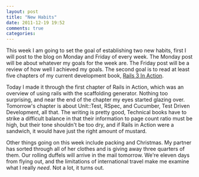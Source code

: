 ```yaml
---
layout: post
title: "New Habits"
date: 2011-12-19 19:52
comments: true
categories: 
---
```

This week I am going to set the goal of establishing two new habits, first I will post to the blog on Monday and Friday of every week. The Monday post will be about whatever my goals for the week are. The Friday post will be a review of how well I achieved my goals. The second goal is to read at least five chapters of my current development book, [Rails 3 In Action](http://www.manning.com/katz/).

Today I made it through the first chapter of Rails in Action, which was an overview of using rails with the scaffolding generator. Nothing too surprising, and near the end of the chapter my eyes started glazing over. Tomorrow's chapter is about Unit::Test, RSpec, and Cucumber, Test Driven Development, all that. The writing is pretty good, Technical books have to strike a difficult balance in that their information to page count ratio must be high, but their tone shouldn't be too dry, and if Rails in Action were a sandwich, it would have just the right amount of mustard.

Other things going on this week include packing and Christmas. My partner has sorted through all of her clothes and is giving away three quarters of them. Our rolling duffels will arrive in the mail tomorrow. We're eleven days from flying out, and the limitations of international travel make me examine what I really _need_. Not a lot, it turns out.
